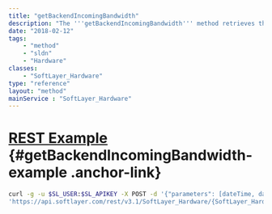 ```yaml
---
title: "getBackendIncomingBandwidth"
description: "The '''getBackendIncomingBandwidth''' method retrieves the amount of incoming private network traffic used between the given start date and end date parameters. When entering start and end dates, only the month, day and year are used to calculate bandwidth totals - the time (HH:MM:SS) is ignored and defaults to midnight. The amount of bandwidth retrieved is measured in gigabytes. "
date: "2018-02-12"
tags:
    - "method"
    - "sldn"
    - "Hardware"
classes:
    - "SoftLayer_Hardware"
type: "reference"
layout: "method"
mainService : "SoftLayer_Hardware"
---
```


# [REST Example](#getBackendIncomingBandwidth-example) <a href="/article/rest/"><i class="fas fa-question"></i></a> {#getBackendIncomingBandwidth-example .anchor-link} 
```bash
curl -g -u $SL_USER:$SL_APIKEY -X POST -d '{"parameters": [dateTime, dateTime]}' \
'https://api.softlayer.com/rest/v3.1/SoftLayer_Hardware/{SoftLayer_HardwareID}/getBackendIncomingBandwidth'
```
